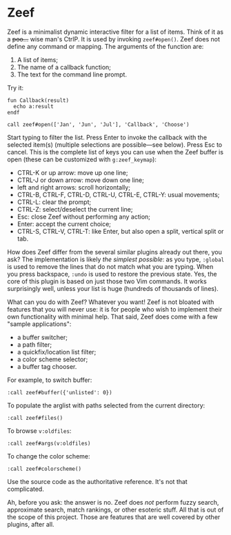 # Zeef

Zeef is a minimalist dynamic interactive filter for a list of items. Think of it
as a ~~poo…~~ wise man's CtrlP. It is used by invoking `zeef#open()`. Zeef does
not define any command or mapping. The arguments of the function are:

1. A list of items;
2. The name of a callback function;
3. The text for the command line prompt.

Try it:

```vim
fun Callback(result)
  echo a:result
endf

call zeef#open(['Jan', 'Jun', 'Jul'], 'Callback', 'Choose')
```

Start typing to filter the list. Press Enter to invoke the callback with the
selected item(s) (multiple selections are possible—see below). Press Esc to
cancel. This is the complete list of keys you can use when the Zeef buffer is
open (these can be customized with `g:zeef_keymap`):

- CTRL-K or up arrow: move up one line;
- CTRL-J or down arrow: move down one line;
- left and right arrows: scroll horizontally;
- CTRL-B, CTRL-F, CTRL-D, CTRL-U, CTRL-E, CTRL-Y: usual movements;
- CTRL-L: clear the prompt;
- CTRL-Z: select/deselect the current line;
- Esc: close Zeef without performing any action;
- Enter: accept the current choice;
- CTRL-S, CTRL-V, CTRL-T: like Enter, but also open a split, vertical split or
  tab.

How does Zeef differ from the several similar plugins already out there, you
ask? The implementation is likely *the simplest possible*: as you type,
`:global` is used to remove the lines that do not match what you are typing.
When you press backspace, `:undo` is used to restore the previous state. Yes,
the core of this plugin is based on just those two Vim commands. It works
surprisingly well, unless your list is huge (hundreds of thousands of lines).

What can you do with Zeef? Whatever you want! Zeef is not bloated with
features that you will never use: it is for people who wish to implement their
own functionality with minimal help. That said, Zeef does come with a few
"sample applications":

- a buffer switcher;
- a path filter;
- a quickfix/location list filter;
- a color scheme selector;
- a buffer tag chooser.

For example, to switch buffer:

```vim
:call zeef#buffer({'unlisted': 0})
```

To populate the arglist with paths selected from the current directory:

```vim
:call zeef#files()
```

To browse `v:oldfiles`:

```vim
:call zeef#args(v:oldfiles)
```

To change the color scheme:

```vim
:call zeef#colorscheme()
```

Use the source code as the authoritative reference. It's not that complicated.

Ah, before you ask: the answer is no. Zeef does *not* perform fuzzy search,
approximate search, match rankings, or other esoteric stuff. All that is out
of the scope of this project. Those are features that are well covered by
other plugins, after all.

